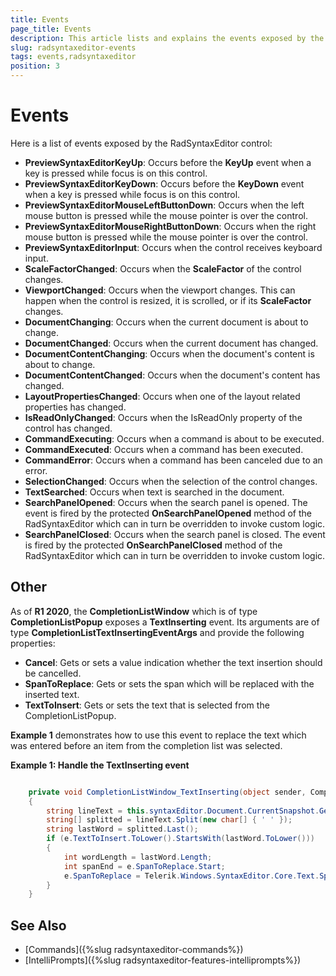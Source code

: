 ```yaml
---
title: Events
page_title: Events
description: This article lists and explains the events exposed by the RadSyntaxEditor control.
slug: radsyntaxeditor-events
tags: events,radsyntaxeditor
position: 3
---
```


# Events

Here is a list of events exposed by the RadSyntaxEditor control:

* **PreviewSyntaxEditorKeyUp**: Occurs before the **KeyUp** event when a key is pressed while focus is on this control.
* **PreviewSyntaxEditorKeyDown**: Occurs before the **KeyDown** event when a key is pressed while focus is on this control.
* **PreviewSyntaxEditorMouseLeftButtonDown**: Occurs when the left mouse button is pressed while the mouse pointer is over the control.
* **PreviewSyntaxEditorMouseRightButtonDown**: Occurs when the right mouse button is pressed while the mouse pointer is over the control.
* **PreviewSyntaxEditorInput**: Occurs when the control receives keyboard input.
* **ScaleFactorChanged**: Occurs when the **ScaleFactor** of the control changes.
* **ViewportChanged**: Occurs when the viewport changes. This can happen when the control is resized, it is scrolled, or if its **ScaleFactor** changes.
* **DocumentChanging**: Occurs when the current document is about to change.
* **DocumentChanged**: Occurs when the current document has changed.
* **DocumentContentChanging**: Occurs when the document's content is about to change.
* **DocumentContentChanged**: Occurs when the document's content has changed.
* **LayoutPropertiesChanged**: Occurs when one of the layout related properties has changed.
* **IsReadOnlyChanged**: Occurs when the IsReadOnly property of the control has changed.
* **CommandExecuting**: Occurs when a command is about to be executed.
* **CommandExecuted**: Occurs when a command has been executed.
* **CommandError**: Occurs when a command has been canceled due to an error.
* **SelectionChanged**: Occurs when the selection of the control changes.
* **TextSearched**: Occurs when text is searched in the document.
* **SearchPanelOpened**: Occurs when the search panel is opened. The event is fired by the protected **OnSearchPanelOpened** method of the RadSyntaxEditor which can in turn be overridden to invoke custom logic.
* **SearchPanelClosed**: Occurs when the search panel is closed. The event is fired by the protected **OnSearchPanelClosed** method of the RadSyntaxEditor which can in turn be overridden to invoke custom logic.

## Other

As of **R1 2020**, the **CompletionListWindow** which is of type **CompletionListPopup** exposes a **TextInserting** event. Its arguments are of type **CompletionListTextInsertingEventArgs** and provide the following properties:

* **Cancel**: Gets or sets a value indication whether the text insertion should be cancelled.
* **SpanToReplace**: Gets or sets the span which will be replaced with the inserted text.
* **TextToInsert**: Gets or sets the text that is selected from the CompletionListPopup.

**Example 1** demonstrates how to use this event to replace the text which was entered before an item from the completion list was selected.

__Example 1: Handle the TextInserting event__
```C#

    private void CompletionListWindow_TextInserting(object sender, CompletionListTextInsertingEventArgs e)
    {
        string lineText = this.syntaxEditor.Document.CurrentSnapshot.GetLineFromPosition(this.syntaxEditor.CaretPosition.Index).GetText();
        string[] splitted = lineText.Split(new char[] { ' ' });
        string lastWord = splitted.Last();
        if (e.TextToInsert.ToLower().StartsWith(lastWord.ToLower()))
        {
            int wordLength = lastWord.Length;
            int spanEnd = e.SpanToReplace.Start;
            e.SpanToReplace = Telerik.Windows.SyntaxEditor.Core.Text.Span.FromBounds(spanEnd - wordLength, spanEnd);
        }
    }
```

## See Also

* [Commands]({%slug radsyntaxeditor-commands%})
* [IntelliPrompts]({%slug radsyntaxeditor-features-intelliprompts%})
